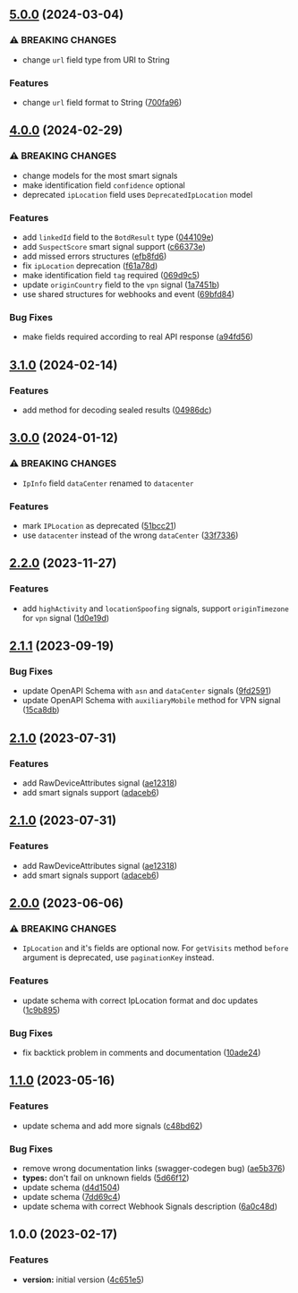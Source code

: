 ## [5.0.0](https://github.com/fingerprintjs/fingerprint-pro-server-api-java-sdk/compare/v4.0.0...v5.0.0) (2024-03-04)


### ⚠ BREAKING CHANGES

* change `url` field type from URI to String

### Features

* change `url` field format to String ([700fa96](https://github.com/fingerprintjs/fingerprint-pro-server-api-java-sdk/commit/700fa96e179be9f005466606887c8f8a6d832fc9))

## [4.0.0](https://github.com/fingerprintjs/fingerprint-pro-server-api-java-sdk/compare/v3.1.0...v4.0.0) (2024-02-29)


### ⚠ BREAKING CHANGES

* change models for the most smart signals
* make identification field `confidence` optional
* deprecated `ipLocation` field uses `DeprecatedIpLocation` model

### Features

* add `linkedId` field to the `BotdResult` type ([044109e](https://github.com/fingerprintjs/fingerprint-pro-server-api-java-sdk/commit/044109e37b77b37c9be489e457af874f79bd8a31))
* add `SuspectScore` smart signal support ([c66373e](https://github.com/fingerprintjs/fingerprint-pro-server-api-java-sdk/commit/c66373e5ff3ee194d1fea05329ab10f1c21544cf))
* add missed errors structures ([efb8fd6](https://github.com/fingerprintjs/fingerprint-pro-server-api-java-sdk/commit/efb8fd65ceb210b0b9113f38ef99e20e731078c6))
* fix `ipLocation` deprecation ([f61a78d](https://github.com/fingerprintjs/fingerprint-pro-server-api-java-sdk/commit/f61a78d61e69b8abaf3f92f0c8174bc857ec1c81))
* make identification field `tag` required ([069d9c5](https://github.com/fingerprintjs/fingerprint-pro-server-api-java-sdk/commit/069d9c506311e1bd0bd835ba46a4809658b107ab))
* update `originCountry` field to the `vpn` signal ([1a7451b](https://github.com/fingerprintjs/fingerprint-pro-server-api-java-sdk/commit/1a7451b872d2725b0fe16a788f3f665e70c2c10b))
* use shared structures for webhooks and event ([69bfd84](https://github.com/fingerprintjs/fingerprint-pro-server-api-java-sdk/commit/69bfd84b6d834c9957a584d7e6b1151172fa1930))


### Bug Fixes

* make fields required according to real API response ([a94fd56](https://github.com/fingerprintjs/fingerprint-pro-server-api-java-sdk/commit/a94fd56417f5de340215f15eb0806006e157e4e6))

## [3.1.0](https://github.com/fingerprintjs/fingerprint-pro-server-api-java-sdk/compare/v3.0.0...v3.1.0) (2024-02-14)


### Features

* add method for decoding sealed results ([04986dc](https://github.com/fingerprintjs/fingerprint-pro-server-api-java-sdk/commit/04986dc77ef730de9163415065535061ed5dbc04))

## [3.0.0](https://github.com/fingerprintjs/fingerprint-pro-server-api-java-sdk/compare/v2.2.0...v3.0.0) (2024-01-12)


### ⚠ BREAKING CHANGES

* `IpInfo` field `dataCenter` renamed to `datacenter`

### Features

* mark `IPLocation` as deprecated ([51bcc21](https://github.com/fingerprintjs/fingerprint-pro-server-api-java-sdk/commit/51bcc21388320a5af91dcfb0fff39db587bd21fc))
* use `datacenter` instead of the wrong `dataCenter` ([33f7336](https://github.com/fingerprintjs/fingerprint-pro-server-api-java-sdk/commit/33f733677cabe7b2ec94a6aad5f5b786070576f9))

## [2.2.0](https://github.com/fingerprintjs/fingerprint-pro-server-api-java-sdk/compare/v2.1.1...v2.2.0) (2023-11-27)


### Features

* add `highActivity` and `locationSpoofing` signals, support `originTimezone` for `vpn` signal ([1d0e19d](https://github.com/fingerprintjs/fingerprint-pro-server-api-java-sdk/commit/1d0e19df7a7e511f7490d48580b922f076f731fb))

## [2.1.1](https://github.com/fingerprintjs/fingerprint-pro-server-api-java-sdk/compare/v2.1.0...v2.1.1) (2023-09-19)


### Bug Fixes

* update OpenAPI Schema with `asn` and `dataCenter` signals ([9fd2591](https://github.com/fingerprintjs/fingerprint-pro-server-api-java-sdk/commit/9fd2591a20fd8ad8e451624b0e880a94dd715b21))
* update OpenAPI Schema with `auxiliaryMobile` method for VPN signal ([15ca8db](https://github.com/fingerprintjs/fingerprint-pro-server-api-java-sdk/commit/15ca8db508448fcfc0cee90a18f7c513b3ccde4e))

## [2.1.0](https://github.com/fingerprintjs/fingerprint-pro-server-api-java-sdk/compare/v2.0.0...v2.1.0) (2023-07-31)


### Features

* add RawDeviceAttributes signal ([ae12318](https://github.com/fingerprintjs/fingerprint-pro-server-api-java-sdk/commit/ae12318beb679f4e5cbe4fa857fc007c295e3b8b))
* add smart signals support ([adaceb6](https://github.com/fingerprintjs/fingerprint-pro-server-api-java-sdk/commit/adaceb69ef86b65eed0cb0f2ab2c2b4af218cdf8))

## [2.1.0](https://github.com/fingerprintjs/fingerprint-pro-server-api-java-sdk/compare/v2.0.0...v2.1.0) (2023-07-31)


### Features

* add RawDeviceAttributes signal ([ae12318](https://github.com/fingerprintjs/fingerprint-pro-server-api-java-sdk/commit/ae12318beb679f4e5cbe4fa857fc007c295e3b8b))
* add smart signals support ([adaceb6](https://github.com/fingerprintjs/fingerprint-pro-server-api-java-sdk/commit/adaceb69ef86b65eed0cb0f2ab2c2b4af218cdf8))

## [2.0.0](https://github.com/fingerprintjs/fingerprint-pro-server-api-java-sdk/compare/v1.1.0...v2.0.0) (2023-06-06)


### ⚠ BREAKING CHANGES

* `IpLocation` and it's fields are optional now.
For `getVisits` method `before` argument is deprecated, use `paginationKey` instead.

### Features

* update schema with correct IpLocation format and doc updates ([1c9b895](https://github.com/fingerprintjs/fingerprint-pro-server-api-java-sdk/commit/1c9b895c341340a299c612d01438d79ffa6fe49f))


### Bug Fixes

* fix backtick problem in comments and documentation ([10ade24](https://github.com/fingerprintjs/fingerprint-pro-server-api-java-sdk/commit/10ade24eb537ac8b1bc435aefdac7308b2adaea3))

## [1.1.0](https://github.com/fingerprintjs/fingerprint-pro-server-api-java-sdk/compare/v1.0.0...v1.1.0) (2023-05-16)


### Features

* update schema and add more signals ([c48bd62](https://github.com/fingerprintjs/fingerprint-pro-server-api-java-sdk/commit/c48bd62812198a4dcdf0a42b8a98f7d8abc6a307))


### Bug Fixes

* remove wrong documentation links (swagger-codegen bug) ([ae5b376](https://github.com/fingerprintjs/fingerprint-pro-server-api-java-sdk/commit/ae5b3765bd30b8273b7eb0f0da2e70c12c6b9aa4))
* **types:** don't fail on unknown fields ([5d66f12](https://github.com/fingerprintjs/fingerprint-pro-server-api-java-sdk/commit/5d66f12988e9fa5a953518f638c9df75774b5232))
* update schema ([d4d1504](https://github.com/fingerprintjs/fingerprint-pro-server-api-java-sdk/commit/d4d15042a8547136d47302b4ee86e6f5909b64fc))
* update schema ([7dd69c4](https://github.com/fingerprintjs/fingerprint-pro-server-api-java-sdk/commit/7dd69c4b1a8d2d2c7e506632b8892553eebd86e7))
* update schema with correct Webhook Signals description ([6a0c48d](https://github.com/fingerprintjs/fingerprint-pro-server-api-java-sdk/commit/6a0c48d1463e5e6671a944aaa45533063fbc4617))

## 1.0.0 (2023-02-17)


### Features

* **version:** initial version ([4c651e5](https://github.com/fingerprintjs/fingerprint-pro-server-api-java-sdk/commit/4c651e5b70a943f367572dd433a6fd9d1b8aad96))
